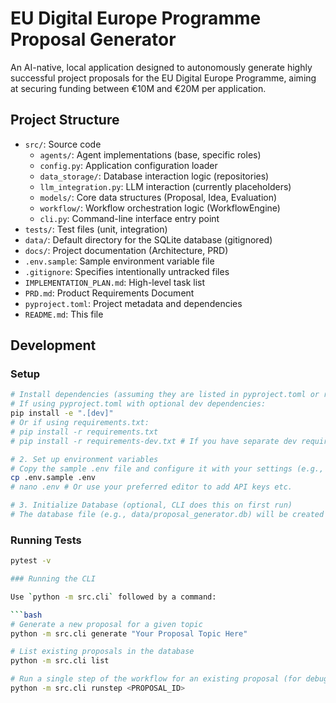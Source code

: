 # EU Digital Europe Programme Proposal Generator

An AI-native, local application designed to autonomously generate highly successful project proposals for the EU Digital Europe Programme, aiming at securing funding between €10M and €20M per application.

## Project Structure

- `src/`: Source code
  - `agents/`: Agent implementations (base, specific roles)
  - `config.py`: Application configuration loader
  - `data_storage/`: Database interaction logic (repositories)
  - `llm_integration.py`: LLM interaction (currently placeholders)
  - `models/`: Core data structures (Proposal, Idea, Evaluation)
  - `workflow/`: Workflow orchestration logic (WorkflowEngine)
  - `cli.py`: Command-line interface entry point
- `tests/`: Test files (unit, integration)
- `data/`: Default directory for the SQLite database (gitignored)
- `docs/`: Project documentation (Architecture, PRD)
- `.env.sample`: Sample environment variable file
- `.gitignore`: Specifies intentionally untracked files
- `IMPLEMENTATION_PLAN.md`: High-level task list
- `PRD.md`: Product Requirements Document
- `pyproject.toml`: Project metadata and dependencies
- `README.md`: This file

## Development

### Setup

```bash
# Install dependencies (assuming they are listed in pyproject.toml or requirements.txt)
# If using pyproject.toml with optional dev dependencies:
pip install -e ".[dev]"
# Or if using requirements.txt:
# pip install -r requirements.txt
# pip install -r requirements-dev.txt # If you have separate dev requirements

# 2. Set up environment variables
# Copy the sample .env file and configure it with your settings (e.g., API keys)
cp .env.sample .env
# nano .env # Or use your preferred editor to add API keys etc.

# 3. Initialize Database (optional, CLI does this on first run)
# The database file (e.g., data/proposal_generator.db) will be created automatically.
```

### Running Tests

```bash
pytest -v

### Running the CLI

Use `python -m src.cli` followed by a command:

```bash
# Generate a new proposal for a given topic
python -m src.cli generate "Your Proposal Topic Here"

# List existing proposals in the database
python -m src.cli list

# Run a single step of the workflow for an existing proposal (for debugging)
python -m src.cli runstep <PROPOSAL_ID>
```